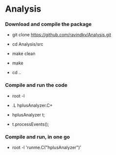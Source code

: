 # Analysis
   
### Download and compile the package   
* git clone https://github.com/ravindkv/Analysis.git 

* cd Analysis/src

* make clean

* make

* cd .. 

### Compile and run the code
* root -l 

* .L hplusAnalyzer.C+

* hplusAnalyzer t;

* t.processEvents();


### Compile and run, in one go
* root -l 'runme.C("hplusAnalyzer")'

